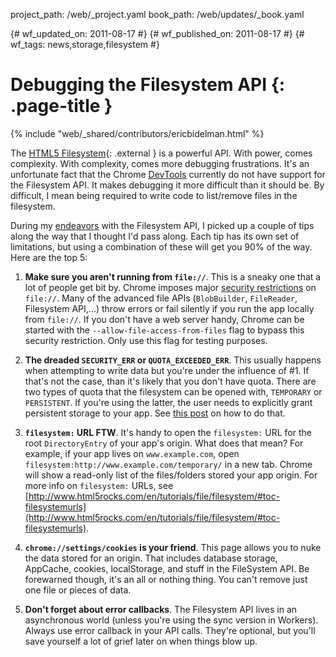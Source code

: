 project_path: /web/_project.yaml
book_path: /web/updates/_book.yaml

{# wf_updated_on: 2011-08-17 #}
{# wf_published_on: 2011-08-17 #}
{# wf_tags: news,storage,filesystem #}

# Debugging the Filesystem API {: .page-title }

{% include "web/_shared/contributors/ericbidelman.html" %}


The [HTML5 Filesystem](http://www.html5rocks.com/tutorials/file/filesystem/){: .external } is a powerful API. With power, comes complexity. With complexity, comes more debugging frustrations. It's an unfortunate fact that the Chrome [DevTools](/web/tools/chrome-devtools) currently do not have support for the Filesystem API. It makes debugging it more difficult than it should be. By difficult, I mean being required to write code to list/remove files in the filesystem.

During my [endeavors](http://oreilly.com/catalog/0636920021360) with the Filesystem API, I picked up a couple of tips along the way that I thought I'd pass along. Each tip has its own set of limitations, but using a combination of these will get you 90% of the way. Here are the top 5:

1. <b>Make sure you aren't running from `file://`</b>. This is a sneaky one that a lot of people get bit by. Chrome imposes major [security restrictions](http://blog.chromium.org/2008/12/security-in-depth-local-web-pages.html) on `file://`. Many of the advanced file APIs (`BlobBuilder`, `FileReader`, Filesystem API,...) throw errors or fail silently if you run the app locally from `file://`. If you don't have a web server handy, Chrome can be started with the `--allow-file-access-from-files` flag to bypass this security restriction. Only use this flag for testing purposes.

2. <b>The dreaded `SECURITY_ERR` or `QUOTA_EXCEEDED_ERR`</b>. This usually happens when attempting to write data but you're under the influence of #1. If that's not the case,  than it's likely that you don't have quota. There are two types of quota that the filesystem can be opened with, `TEMPORARY` or `PERSISTENT`. If you're using the latter, the user needs to explicitly grant persistent storage to your app. See [this post](https://groups.google.com/a/chromium.org/group/chromium-html5/browse_thread/thread/9be7a2dc04d9af67/5261d24266ba4366?#5261d24266ba4366) on how to do that.

3. <b>`filesystem:` URL FTW</b>. It's handy to open the `filesystem:` URL for the root `DirectoryEntry` of your app's origin. What does that mean? For example, if your app lives on `www.example.com`, open `filesystem:http://www.example.com/temporary/` in a new tab. Chrome will show a read-only list of the files/folders stored your app origin. For more info on `filesystem:` URLs, see [http://www.html5rocks.com/en/tutorials/file/filesystem/#toc-filesystemurls](http://www.html5rocks.com/en/tutorials/file/filesystem/#toc-filesystemurls).

4. <b>`chrome://settings/cookies` is your friend</b>. This page allows you to nuke the data stored for an origin. That includes database storage, AppCache, cookies, localStorage, and stuff in the FileSystem API. Be forewarned though, it's an all or nothing thing. You can't remove just one file or pieces of data.

5. <b>Don't forget about error callbacks</b>. The Filesystem API lives in an asynchronous world (unless you're using the sync version in Workers). Always use error callback in your API calls. They're optional, but you'll save yourself a lot of grief later on when things blow up.


